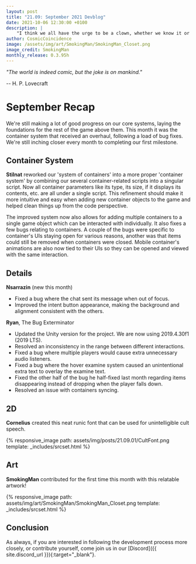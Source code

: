 ```yaml
---
layout: post
title: "21.09: September 2021 Devblog"
date: 2021-10-06 12:30:00 +0100
description: |
    "I think we all have the urge to be a clown, whether we know it or not."
author: CosmicCoincidence
image: /assets/img/art/SmokingMan/SmokingMan_Closet.png
image_credit: SmokingMan
monthly_release: 0.3.95h
---
```


*"The world is indeed comic, but the joke is on mankind."*

-- H. P. Lovecraft

# September Recap

We're still making a lot of good progress on our core systems, laying the foundations for the rest of the game above them. This month it was the container system that received an overhaul, following a load of bug fixes. We're still inching closer every month to completing our first milestone.

## Container System

**Stilnat** reworked our 'system of containers' into a more proper 'container system' by combining our several container-related scripts into a singular script. Now all container parameters like its type, its size, if it displays its contents, etc. are all under a single script. This refinement should make it more intuitive and easy when adding new container objects to the game and helped clean things up from the code perspective.

The improved system now also allows for adding multiple containers to a single game object which can be interacted with individually. It also fixes a few bugs relating to containers. A couple of the bugs were specific to container's UIs staying open for various reasons, another was that items could still be removed when containers were closed. Mobile container's animations are also now tied to their UIs so they can be opened and viewed with the same interaction.

## Details

**Nsarrazin** (new this month)
- Fixed a bug where the chat sent its message when out of focus.
- Improved the intent button appearance, making the background and alignment consistent with the others.

**Ryan**, The Bug Exterminator
- Updated the Unity version for the project. We are now using 2019.4.30f1 (2019 LTS).
- Resolved an inconsistency in the range between different interactions.
- Fixed a bug where multiple players would cause extra unnecessary audio listeners.
- Fixed a bug where the hover examine system caused an unintentional extra text to overlay the examine text.
- Fixed the other half of the bug he half-fixed last month regarding items disappearing instead of dropping when the player falls down.
- Resolved an issue with containers syncing.  

## 2D

**Cornelius** created this neat runic font that can be used for unintelligible cult speech.

{% responsive_image path: assets/img/posts/21.09.01/CultFont.png template: _includes/srcset.html %}

## Art

**SmokingMan** contributed for the first time this month with this relatable artwork!

{% responsive_image path: assets/img/art/SmokingMan/SmokingMan_Closet.png template: _includes/srcset.html %}

## Conclusion

As always, if you are interested in following the development process more closely, or contribute yourself, come join us in our [Discord]({{ site.discord_url }}){:target="_blank"}.
